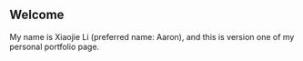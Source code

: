 ## Welcome
My name is Xiaojie Li (preferred name: Aaron), and this is version one of my personal portfolio page.
